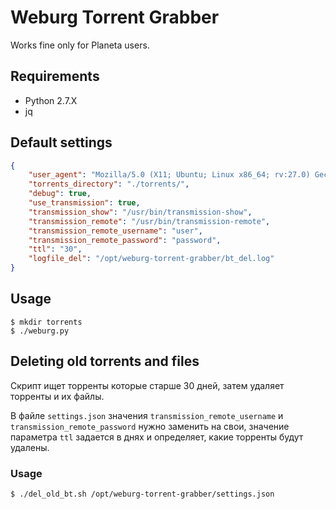 # Weburg Torrent Grabber

Works fine only for Planeta users.

## Requirements

* Python 2.7.X
* jq

## Default settings

```json
{
    "user_agent": "Mozilla/5.0 (X11; Ubuntu; Linux x86_64; rv:27.0) Gecko/20100101 Firefox/27.0",
    "torrents_directory": "./torrents/",
    "debug": true,
    "use_transmission": true,
    "transmission_show": "/usr/bin/transmission-show",
    "transmission_remote": "/usr/bin/transmission-remote",
    "transmission_remote_username": "user",
    "transmission_remote_password": "password",
    "ttl": "30",
    "logfile_del": "/opt/weburg-torrent-grabber/bt_del.log"
}
```

## Usage

```shell
$ mkdir torrents
$ ./weburg.py
```

## Deleting old torrents and files

Скрипт ищет торренты которые старше 30 дней, затем удаляет торренты и их файлы.

В файле `settings.json` значения `transmission_remote_username` и `transmission_remote_password` нужно заменить на свои, значение параметра `ttl` задается в днях и определяет, какие торренты будут удалены.

### Usage

```shell
$ ./del_old_bt.sh /opt/weburg-torrent-grabber/settings.json
```
